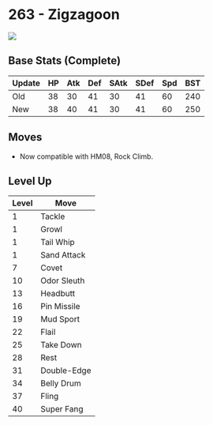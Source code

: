 # 263 - Zigzagoon
![][263]

## Base Stats (Complete)

Update | HP | Atk | Def | SAtk | SDef | Spd | BST
---    | ---| --- | --- | ---  | ---  | --- | ---
Old    | 38 |  30 |  41 |  30  |  41  |  60  |  240
New    | 38 |  40 |  41 |  30  |  41  |  60  |  250

## Moves

 - Now compatible with HM08, Rock Climb.

## Level Up

Level | Move
---   | ---
  1   | Tackle
  1   | Growl
  1   | Tail Whip
  1   | Sand Attack
  7   | Covet
 10   | Odor Sleuth
 13   | Headbutt
 16   | Pin Missile
 19   | Mud Sport
 22   | Flail
 25   | Take Down
 28   | Rest
 31   | Double-Edge
 34   | Belly Drum
 37   | Fling
 40   | Super Fang



[263]: ../img/pokemon/263.png
